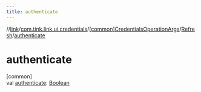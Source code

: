 ```yaml
---
title: authenticate
---
```

//[link](../../../../index.html)/[com.tink.link.ui.credentials](../../index.html)/[[common]CredentialsOperationArgs](../index.html)/[Refresh](index.html)/[authenticate](authenticate.html)



# authenticate



[common]\
val [authenticate](authenticate.html): [Boolean](https://kotlinlang.org/api/latest/jvm/stdlib/kotlin/-boolean/index.html)




